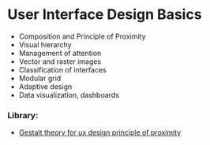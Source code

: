 # User Interface Design Basics
* Composition and Principle of Proximity
* Visual hierarchy
* Management of attention
* Vector and raster images
* Classification of interfaces
* Modular grid
* Adaptive design
* Data visualization, dashboards

### Library:
* [Gestalt theory for ux design principle of proximity](https://uxplanet.org/gestalt-theory-for-ux-design-principle-of-proximity-e56b136d52d1)